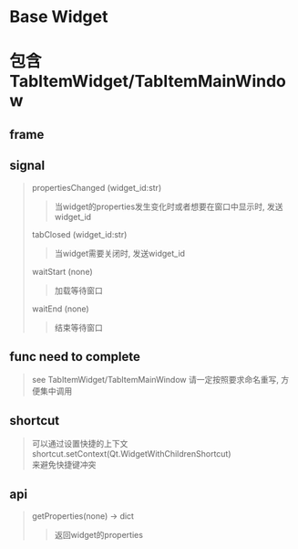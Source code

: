 # Base Widget
# 包含TabItemWidget/TabItemMainWindow

## frame
> 

## signal
> propertiesChanged (widget_id:str)
>> 当widget的properties发生变化时或者想要在窗口中显示时, 发送widget_id
>
> tabClosed (widget_id:str)
>> 当widget需要关闭时, 发送widget_id
>
> waitStart (none)
>> 加载等待窗口
>
> waitEnd (none)
>> 结束等待窗口


## func need to complete
> see TabItemWidget/TabItemMainWindow
> 请一定按照要求命名重写, 方便集中调用

## shortcut 
> 可以通过设置快捷的上下文  
> shortcut.setContext(Qt.WidgetWithChildrenShortcut)  
> 来避免快捷键冲突

## api
> getProperties(none) -> dict
>> 返回widget的properties